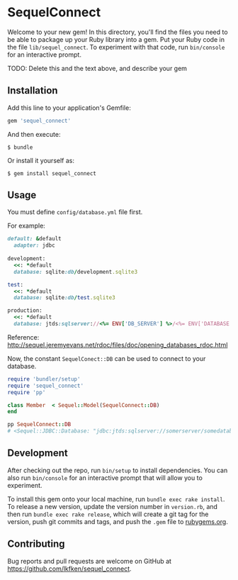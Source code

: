 # SequelConnect

Welcome to your new gem! In this directory, you'll find the files you need to be able to package up your Ruby library into a gem. Put your Ruby code in the file `lib/sequel_connect`. To experiment with that code, run `bin/console` for an interactive prompt.

TODO: Delete this and the text above, and describe your gem

## Installation

Add this line to your application's Gemfile:

```ruby
gem 'sequel_connect'
```

And then execute:

    $ bundle

Or install it yourself as:

    $ gem install sequel_connect

## Usage

You must define `config/database.yml` file first.

For example:
```ruby
default: &default
  adapter: jdbc
  
development:
  <<: *default
  database: sqlite:db/development.sqlite3

test:
  <<: *default
  database: sqlite:db/test.sqlite3

production:
  <<: *default
  database: jtds:sqlserver://<%= ENV['DB_SERVER'] %>/<%= ENV['DATABASE'] %>;user=<%= ENV['USER'] %>;password=<%= ENV['PASSWORD'] %>
```

Reference: http://sequel.jeremyevans.net/rdoc/files/doc/opening_databases_rdoc.html

Now, the constant `SequelConect::DB` can be used to connect to your database.

```ruby
require 'bundler/setup'
require 'sequel_connect'
require 'pp'

class Member  < Sequel::Model(SequelConnect::DB)
end

pp SequelConnect::DB
# <Sequel::JDBC::Database: "jdbc:jtds:sqlserver://somerserver/somedatabase" {"adapter"=>"jdbc", "database"=>"jtds:sqlserver://someserver/somedatabase"}>
```
## Development

After checking out the repo, run `bin/setup` to install dependencies. You can also run `bin/console` for an interactive prompt that will allow you to experiment.

To install this gem onto your local machine, run `bundle exec rake install`. To release a new version, update the version number in `version.rb`, and then run `bundle exec rake release`, which will create a git tag for the version, push git commits and tags, and push the `.gem` file to [rubygems.org](https://rubygems.org).

## Contributing

Bug reports and pull requests are welcome on GitHub at https://github.com/lkfken/sequel_connect.

